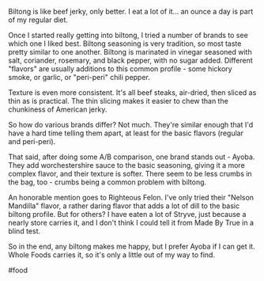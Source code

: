 Biltong is like beef jerky, only better. I eat a lot of it... an ounce a day is part of my regular diet. 

Once I started really getting into biltong, I tried a number of brands to see which one I liked best. Biltong seasoning is very tradition, so most taste pretty similar to one another. Biltong is marinated in vinegar seasoned with salt, coriander, rosemary, and black pepper, with no sugar added. Different "flavors" are usually additions to this common profile - some hickory smoke, or garlic, or "peri-peri" chili pepper. 

Texture is even more consistent. It's all beef steaks, air-dried, then sliced as thin as is practical. The thin slicing makes it easier to chew than the chunkiness of American jerky. 

So how do various brands differ? Not much. They're similar enough that I'd have a hard time telling them apart, at least for the basic flavors (regular and peri-peri). 

That said, after doing some A/B comparison, one brand stands out - Ayoba. They add worchestershire sauce to the basic seasoning, giving it a more complex flavor, and their texture is softer. There seem to be less crumbs in the bag, too - crumbs being a common problem with biltong. 

An honorable mention goes to Righteous Felon. I've only tried their "Nelson Mandilla" flavor, a rather daring flavor that adds a lot of dill to the basic biltong profile. But for others? I have eaten a lot of Stryve, just because a nearly store carries it, and I don't think I could tell it from Made By True in a blind test. 

So in the end, any biltong makes me happy, but I prefer Ayoba if I can get it. Whole Foods carries it, so it's only a little out of my way to find. 

#food
